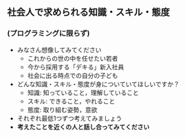 ## 社会人で求められる知識・スキル・態度
### (プログラミングに限らず)

* みなさん想像してみてください
  * これからの世の中を任せたい若者
  * 今から採用する「デキる」新入社員
  * 社会に出る時点での自分の子ども
* どんな知識・スキル・態度が身についていてほしいですか？
  * 知識: 知っていること，理解していること
  * スキル: できること，やれること
  * 態度: 取り組む姿勢，意欲
* それぞれ最低1つずつ考えてみましょう
* **考えたことを近くの人と話し合ってみてください**